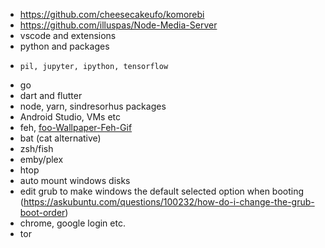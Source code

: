 - https://github.com/cheesecakeufo/komorebi
- https://github.com/illuspas/Node-Media-Server
- vscode and extensions
- python and packages
-     pil, jupyter, ipython, tensorflow
- go
- dart and flutter
- node, yarn, sindresorhus packages
- Android Studio, VMs etc
- feh, [foo-Wallpaper-Feh-Gif](https://github.com/thomas10-10/foo-Wallpaper-Feh-Gif)
- bat (cat alternative)
- zsh/fish
- emby/plex
- htop
- auto mount windows disks
- edit grub to make windows the default selected option when booting (https://askubuntu.com/questions/100232/how-do-i-change-the-grub-boot-order)
- chrome, google login etc.
- tor
